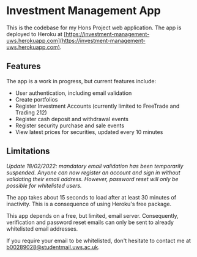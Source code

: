 # Investment Management App

This is the codebase for my Hons Project web application. The app is deployed to Heroku at [https://investment-management-uws.herokuapp.com](https://investment-management-uws.herokuapp.com).

## Features

The app is a work in progress, but current features include:

- User authentication, including email validation
- Create portfolios
- Register Investment Accounts (currently limited to FreeTrade and Trading 212)
- Register cash deposit and withdrawal events
- Register security purchase and sale events
- View latest prices for securities, updated every 10 minutes

## Limitations

*Update 18/02/2022: mandatory email validation has been temporarily suspended. Anyone can now register an account and sign in without validating their email address. However, password reset will only be possible for whitelisted users.*

The app takes about 15 seconds to load after at least 30 minutes of inactivity. This is a consequence of using Heroku's free package.

This app depends on a free, but limited, email server. Consequently, verification and password reset emails can only be sent to already whitelisted email addresses.

If you require your email to be whitelisted, don't hesitate to contact me at [b00289028@studentmail.uws.ac.uk](mailto:b00289028@studentmail.uws.ac.uk).